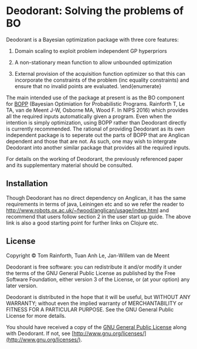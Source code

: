 # Deodorant: Solving the problems of BO

Deodorant is a Bayesian optimization package with three core features:

1. Domain scaling to exploit problem independent GP hyperpriors

2. A non-stationary mean function to allow unbounded optimization

3. External provision of the acquisition function optimizer so that this can incorporate the constraints of the problem (inc equality constraints) and ensure that no invalid points are evaluated.
\end{enumerate}
  
The main intended use of the package at present is as the BO component for [BOPP](https://github.com/twgr/bopp) (Bayesian Optimiation for Probabilistic Programs. Rainforth T, Le TA,
  van de Meent J-W, Osborne MA, Wood F. In NIPS 2016) which provides all the
  required inputs automatically given a program.  Even when the intention is
  simply optimization, using BOPP rather than Deodorant directly is currently
  recommended.  The rational of providing Deodorant as its own independent
  package is to seperate out the parts of BOPP that are Anglican dependent and
  those that are not.  As such, one may wish to intergrate Deodorant into
  another similar package that provides all the required inputs.
  
  For details on the working of Deodorant, the previously referenced paper and
  its supplementary material should be consulted.
  
## Installation ##
  
Though Deodorant has no direct dependency on Anglican, it has the same requirements in terms
of java, Leiningen etc and so we refer the reader to http://www.robots.ox.ac.uk/~fwood/anglican/usage/index.html
and recommend that users follow section 2 in the user start up guide.  The above link is also a good starting
point for further links on Clojure etc.

## License ##

Copyright © Tom Rainforth, Tuan Anh Le, Jan-Willem van de Meent

Deodorant is free software: you can redistribute it and/or modify
it under the terms of the GNU General Public License as published by
the Free Software Foundation, either version 3 of the License, or
(at your option) any later version.

Deodorant is distributed in the hope that it will be useful,
but WITHOUT ANY WARRANTY; without even the implied warranty of
MERCHANTABILITY or FITNESS FOR A PARTICULAR PURPOSE.  See the
GNU General Public License for more details.

You should have received a copy of the [GNU General Public License](gpl-3.0.txt) along with Deodorant.  If not, see [http://www.gnu.org/licenses/](http://www.gnu.org/licenses/).
